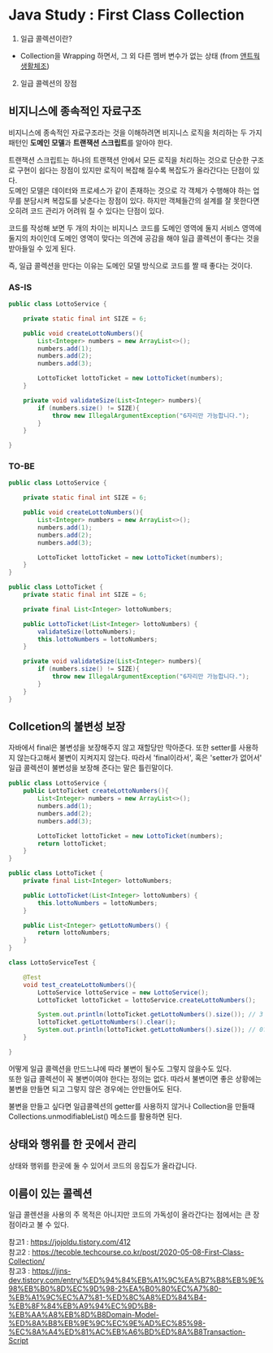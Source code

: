 # Java Study : First Class Collection

1. 일급 콜렉션이란?

- Collection을 Wrapping 하면서, 그 외 다른 멤버 변수가 없는 상태 (from [앤트웍 생활체조](https://developerfarm.wordpress.com/2012/02/01/object_calisthenics_/))

2. 일급 콜렉션의 장점

## 비지니스에 종속적인 자료구조

비지니스에 종속적인 자료구조라는 것을 이해하려면 비지니스 로직을 처리하는 두 가지 패턴인 **도메인 모델**과 **트랜잭션 스크립트**를 알아야 한다.

트랜잭션 스크립트는 하나의 트랜잭션 안에서 모든 로직을 처리하는 것으로 단순한 구조로 구현이 쉽다는 장점이 있지만 로직이 복잡해 질수록 복잡도가 올라간다는 단점이 있다.  
도메인 모델은 데이터와 프로세스가 같이 존재하는 것으로 각 객체가 수행해야 하는 업무를 분담시켜 복잡도를 낮춘다는 장점이 있다. 하지만 객체들간의 설계를 잘 못한다면 오히려 코드 관리가 어려워 질 수 있다는 단점이 있다.

코드를 작성해 보면 두 개의 차이는 비지니스 코드를 도메인 영역에 둘지 서비스 영역에 둘지의 차이인데 도메인 영역이 맞다는 의견에 공감을 해야 일급 콜렉션이 좋다는 것을 받아들일 수 있게 된다.

즉, 일급 콜렉션을 만다는 이유는 도메인 모델 방식으로 코드를 짤 때 좋다는 것이다.

### AS-IS

```java
public class LottoService {

    private static final int SIZE = 6;

    public void createLottoNumbers(){
        List<Integer> numbers = new ArrayList<>();
        numbers.add(1);
        numbers.add(2);
        numbers.add(3);

        LottoTicket lottoTicket = new LottoTicket(numbers);
    }

    private void validateSize(List<Integer> numbers){
        if (numbers.size() != SIZE){
            throw new IllegalArgumentException("6자리만 가능합니다.");
        }
    }

}
```

### TO-BE

```java
public class LottoService {

    private static final int SIZE = 6;

    public void createLottoNumbers(){
        List<Integer> numbers = new ArrayList<>();
        numbers.add(1);
        numbers.add(2);
        numbers.add(3);

        LottoTicket lottoTicket = new LottoTicket(numbers);
    }
}

public class LottoTicket {
    private static final int SIZE = 6;

    private final List<Integer> lottoNumbers;

    public LottoTicket(List<Integer> lottoNumbers) {
        validateSize(lottoNumbers);
        this.lottoNumbers = lottoNumbers;
    }

    private void validateSize(List<Integer> numbers){
        if (numbers.size() != SIZE){
            throw new IllegalArgumentException("6자리만 가능합니다.");
        }
    }
}
```

## Collcetion의 불변성 보장

자바에서 final은 불변성을 보장해주지 않고 재할당만 막아준다. 또한 setter를 사용하지 않는다고해서 불변이 지켜지지 않는다. 따라서 'final이라서', 혹은 'setter가 없어서' 일급 콜렉션이 불변성을 보장해 준다는 말은 틀린말이다.

```java
public class LottoService {
    public LottoTicket createLottoNumbers(){
        List<Integer> numbers = new ArrayList<>();
        numbers.add(1);
        numbers.add(2);
        numbers.add(3);

        LottoTicket lottoTicket = new LottoTicket(numbers);
        return lottoTicket;
    }
}

public class LottoTicket {
    private final List<Integer> lottoNumbers;

    public LottoTicket(List<Integer> lottoNumbers) {
        this.lottoNumbers = lottoNumbers;
    }

    public List<Integer> getLottoNumbers() {
        return lottoNumbers;
    }
}

class LottoServiceTest {

    @Test
    void test_createLottoNumbers(){
        LottoService lottoService = new LottoService();
        LottoTicket lottoTicket = lottoService.createLottoNumbers();

        System.out.println(lottoTicket.getLottoNumbers().size()); // 3
        lottoTicket.getLottoNumbers().clear();
        System.out.println(lottoTicket.getLottoNumbers().size()); // 0? 불변이 아니네?
    }

}

```

어떻게 일급 콜렉션을 만드느냐에 따라 불변이 될수도 그렇지 않을수도 있다.  
또한 일급 콜렉션이 꼭 불변이여야 한다는 정의는 없다. 따라서 불변이면 좋은 상황에는 불변을 만들면 되고 그렇지 않은 경우에는 안만들어도 된다.

불변을 만들고 싶다면 일급콜렉션의 getter를 사용하지 않거나 Collection을 만들때 Collections.unmodifiableList() 메소드를 활용하면 된다.

## 상태와 행위를 한 곳에서 관리

상태와 행위를 한곳에 둘 수 있어서 코드의 응집도가 올라갑니다.

## 이름이 있는 콜렉션

일급 콜렌션을 사용의 주 목적은 아니지만 코드의 가독성이 올라간다는 점에서는 큰 장점이라고 불 수 있다.

참고1 : https://jojoldu.tistory.com/412  
참고2 : https://tecoble.techcourse.co.kr/post/2020-05-08-First-Class-Collection/  
참고3 : https://jins-dev.tistory.com/entry/%ED%94%84%EB%A1%9C%EA%B7%B8%EB%9E%98%EB%B0%8D%EC%9D%98-2%EA%B0%80%EC%A7%80-%EB%A1%9C%EC%A7%81-%ED%8C%A8%ED%84%B4-%EB%8F%84%EB%A9%94%EC%9D%B8-%EB%AA%A8%EB%8D%B8Domain-Model-%ED%8A%B8%EB%9E%9C%EC%9E%AD%EC%85%98-%EC%8A%A4%ED%81%AC%EB%A6%BD%ED%8A%B8Transaction-Script
